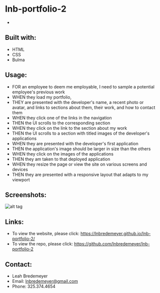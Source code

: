 # lnb-portfolio-2

- 

## Built with:
* HTML
* CSS
* Bulma

## Usage:
* FOR an employee to deem me employable, I need to sample a potential employee's previous work
* WHEN they load my portfolio,
* THEY are presented with the developer's name, a recent photo or avatar, and links to sections about them, their work, and how to contact them
* WHEN they click one of the links in the navigation
* THEN the UI scrolls to the corresponding section
* WHEN they click on the link to the section about my work
* THEN the UI scrolls to a section with titled images of the developer's applications
* WHEN they are presented with the developer's first application
* THEN the application's image should be larger in size than the others
* WHEN they click on the images of the applications
* THEN they am taken to that deployed application
* WHEN they resize the page or view the site on various screens and devices
* THEN they are presented with a responsive layout that adapts to my viewport

## Screenshots:
![alt tag](https://user-images.githubusercontent.com/99215212/159144406-5ff6c377-362c-4271-b110-28ab475761c1.png) 

## Links:
* To view the website, please click: https://lnbredemeyer.github.io/lnb-portfolio-2/
* To view the repo, please click: https://github.com/lnbredemeyer/lnb-portfolio-2

## Contact:
* Leah Bredemeyer
* Email: lnbredemeyer@gmail.com
* Phone: 325.374.4654

